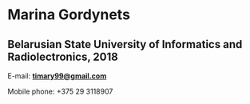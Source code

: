 # Marina Gordynets

## Belarusian State University of Informatics and Radiolectronics, 2018

E-mail: **timary99@gmail.com**

Mobile phone: +375 29 3118907

